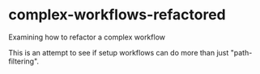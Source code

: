 # complex-workflows-refactored
Examining how to refactor a complex workflow

This is an attempt to see if setup workflows can do more than just "path-filtering".
